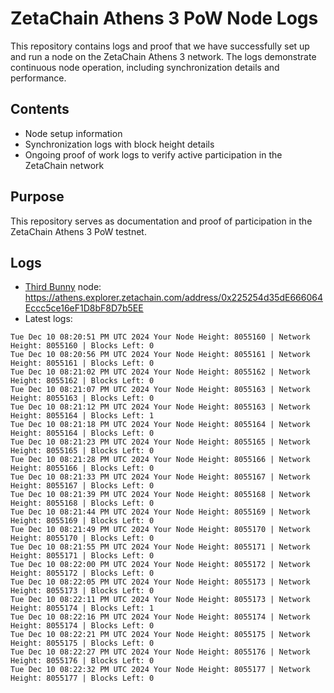 # ZetaChain Athens 3 PoW Node Logs
This repository contains logs and proof that we have successfully set up and run a node on the ZetaChain Athens 3 network. The logs demonstrate continuous node operation, including synchronization details and performance.

## Contents
- Node setup information
- Synchronization logs with block height details
- Ongoing proof of work logs to verify active participation in the ZetaChain network

## Purpose
This repository serves as documentation and proof of participation in the ZetaChain Athens 3 PoW testnet.

## Logs

- [Third Bunny](https://thirdbunny.xyz/) node: https://athens.explorer.zetachain.com/address/0x225254d35dE666064Eccc5ce16eF1D8bF8D7b5EE
- Latest logs:
```
Tue Dec 10 08:20:51 PM UTC 2024 Your Node Height: 8055160 | Network Height: 8055160 | Blocks Left: 0
Tue Dec 10 08:20:56 PM UTC 2024 Your Node Height: 8055161 | Network Height: 8055161 | Blocks Left: 0
Tue Dec 10 08:21:02 PM UTC 2024 Your Node Height: 8055162 | Network Height: 8055162 | Blocks Left: 0
Tue Dec 10 08:21:07 PM UTC 2024 Your Node Height: 8055163 | Network Height: 8055163 | Blocks Left: 0
Tue Dec 10 08:21:12 PM UTC 2024 Your Node Height: 8055163 | Network Height: 8055164 | Blocks Left: 1
Tue Dec 10 08:21:18 PM UTC 2024 Your Node Height: 8055164 | Network Height: 8055164 | Blocks Left: 0
Tue Dec 10 08:21:23 PM UTC 2024 Your Node Height: 8055165 | Network Height: 8055165 | Blocks Left: 0
Tue Dec 10 08:21:28 PM UTC 2024 Your Node Height: 8055166 | Network Height: 8055166 | Blocks Left: 0
Tue Dec 10 08:21:33 PM UTC 2024 Your Node Height: 8055167 | Network Height: 8055167 | Blocks Left: 0
Tue Dec 10 08:21:39 PM UTC 2024 Your Node Height: 8055168 | Network Height: 8055168 | Blocks Left: 0
Tue Dec 10 08:21:44 PM UTC 2024 Your Node Height: 8055169 | Network Height: 8055169 | Blocks Left: 0
Tue Dec 10 08:21:49 PM UTC 2024 Your Node Height: 8055170 | Network Height: 8055170 | Blocks Left: 0
Tue Dec 10 08:21:55 PM UTC 2024 Your Node Height: 8055171 | Network Height: 8055171 | Blocks Left: 0
Tue Dec 10 08:22:00 PM UTC 2024 Your Node Height: 8055172 | Network Height: 8055172 | Blocks Left: 0
Tue Dec 10 08:22:05 PM UTC 2024 Your Node Height: 8055173 | Network Height: 8055173 | Blocks Left: 0
Tue Dec 10 08:22:11 PM UTC 2024 Your Node Height: 8055173 | Network Height: 8055174 | Blocks Left: 1
Tue Dec 10 08:22:16 PM UTC 2024 Your Node Height: 8055174 | Network Height: 8055174 | Blocks Left: 0
Tue Dec 10 08:22:21 PM UTC 2024 Your Node Height: 8055175 | Network Height: 8055175 | Blocks Left: 0
Tue Dec 10 08:22:27 PM UTC 2024 Your Node Height: 8055176 | Network Height: 8055176 | Blocks Left: 0
Tue Dec 10 08:22:32 PM UTC 2024 Your Node Height: 8055177 | Network Height: 8055177 | Blocks Left: 0
```
